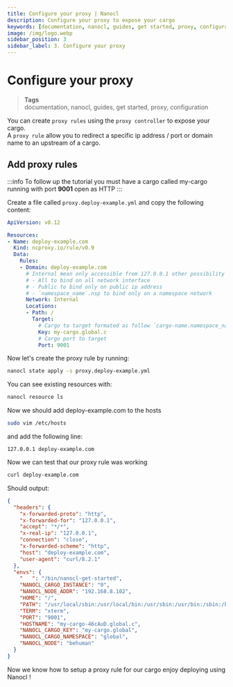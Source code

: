```yaml
---
title: Configure your proxy | Nanocl
description: Configure your proxy to expose your cargo
keywords: [documentation, nanocl, guides, get started, proxy, configuration]
image: /img/logo.webp
sidebar_position: 3
sidebar_label: 3. Configure your proxy
---
```


# Configure your proxy

> **Tags** <br />
> documentation, nanocl, guides, get started, proxy, configuration

You can create `proxy rules` using the `proxy controller` to expose your cargo. <br/>
A `proxy rule` allow you to redirect a specific ip address / port or domain name to an upstream of a cargo.


## Add proxy rules

:::info
To follow up the tutorial you must have a cargo called my-cargo running with port **9001** open as HTTP
:::

Create a file called `proxy.deploy-example.yml` and copy the following content:

```yml
ApiVersion: v0.12

Resources:
- Name: deploy-example.com
  Kind: ncproxy.io/rule/v0.9
  Data:
    Rules:
    - Domain: deploy-example.com
      # Internal mean only accessible from 127.0.0.1 other possibility are :
      # - All to bind on all network interface
      # - Public to bind only on public ip address
      # - `namespace_name`.nsp to bind only on a namespace network
      Network: Internal
      Locations:
      - Path: /
        Target:
          # Cargo to target formated as follow `cargo-name.namespace_name.type` `c` cargo, `v` vm
          Key: my-cargo.global.c
          # Cargo port to target
          Port: 9001
```

Now let's create the proxy rule by running:

```sh
nanocl state apply -s proxy.deploy-example.yml
```

You can see existing resources with:

```sh
nanocl resource ls
```

Now we should add deploy-example.com to the hosts

```sh
sudo vim /etc/hosts
```

and add the following line:
```console
127.0.0.1 deploy-example.com
```

Now we can test that our proxy rule was working

```sh
curl deploy-example.com
```

Should output:

```json
{
  "headers": {
    "x-forwarded-proto": "http",
    "x-forwarded-for": "127.0.0.1",
    "accept": "*/*",
    "x-real-ip": "127.0.0.1",
    "connection": "close",
    "x-forwarded-scheme": "http",
    "host": "deploy-example.com",
    "user-agent": "curl/8.2.1"
  },
  "envs": {
    "   ": "/bin/nanocl-get-started",
    "NANOCL_CARGO_INSTANCE": "0",
    "NANOCL_NODE_ADDR": "192.168.8.102",
    "HOME": "/",
    "PATH": "/usr/local/sbin:/usr/local/bin:/usr/sbin:/usr/bin:/sbin:/bin",
    "TERM": "xterm",
    "PORT": "9001",
    "HOSTNAME": "my-cargo-46cAuD.global.c",
    "NANOCL_CARGO_KEY": "my-cargo.global",
    "NANOCL_CARGO_NAMESPACE": "global",
    "NANOCL_NODE": "behuman"
  }
}
```

Now we know how to setup a proxy rule for our cargo enjoy deploying using Nanocl !
